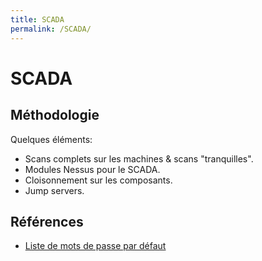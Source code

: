 ```yaml
---
title: SCADA
permalink: /SCADA/
---
```


# SCADA

## Méthodologie

Quelques éléments:
- Scans complets sur les machines & scans "tranquilles".
- Modules Nessus pour le SCADA.
- Cloisonnement sur les composants.
- Jump servers.

## Références
- [Liste de mots de passe par défaut](https://github.com/scadastrangelove/SCADAPASS)
